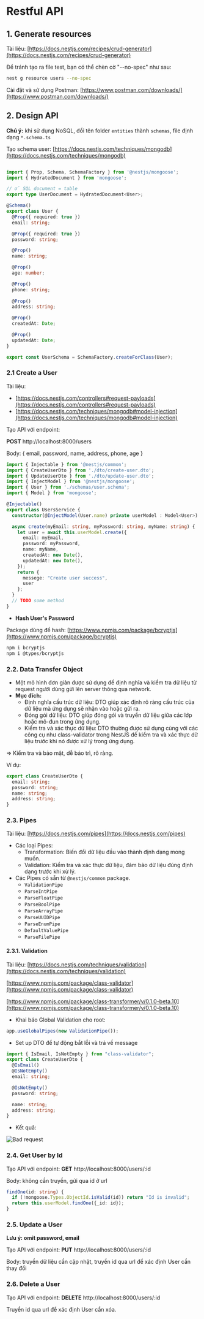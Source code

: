 # Restful API

## 1. Generate resources

Tài liệu: [https://docs.nestjs.com/recipes/crud-generator](https://docs.nestjs.com/recipes/crud-generator)

Để tránh tạo ra file test, bạn có thể chèn cờ "--no-spec" như sau:

```bash
nest g resource users --no-spec
```

Cài đặt và sử dụng Postman: [https://www.postman.com/downloads/](https://www.postman.com/downloads/)

## 2. Design API

**Chú ý:** khi sử dụng NoSQL, đổi tên folder `entities` thành `schemas`, file định dạng `*.schema.ts`

Tạo schema user: [https://docs.nestjs.com/techniques/mongodb](https://docs.nestjs.com/techniques/mongodb)

```ts

import { Prop, Schema, SchemaFactory } from '@nestjs/mongoose';
import { HydratedDocument } from 'mongoose';

// ở SQL document = table
export type UserDocument = HydratedDocument<User>;

@Schema()
export class User {
  @Prop({ required: true })
  email: string;

  @Prop({ required: true })
  password: string;

  @Prop()
  name: string;

  @Prop()
  age: number;

  @Prop()
  phone: string;
  
  @Prop()
  address: string;

  @Prop()
  createdAt: Date;

  @Prop()
  updatedAt: Date;
}

export const UserSchema = SchemaFactory.createForClass(User);

```

### 2.1 Create a User

Tài liệu:

- [https://docs.nestjs.com/controllers#request-payloads](https://docs.nestjs.com/controllers#request-payloads)
- [https://docs.nestjs.com/techniques/mongodb#model-injection](https://docs.nestjs.com/techniques/mongodb#model-injection)

Tạo API với endpoint: 

**POST** http://localhost:8000/users

Body: { email, password, name, address, phone, age }

```ts
import { Injectable } from '@nestjs/common';
import { CreateUserDto } from './dto/create-user.dto';
import { UpdateUserDto } from './dto/update-user.dto';
import { InjectModel } from '@nestjs/mongoose';
import { User } from './schemas/user.schema';
import { Model } from 'mongoose';

@Injectable()
export class UsersService {
  constructor(@InjectModel(User.name) private userModel : Model<User>) {}

  async create(myEmail: string, myPassword: string, myName: string) {
    let user = await this.userModel.create({
      email: myEmail,
      password: myPassword,
      name: myName,
      createdAt: new Date(),
      updatedAt: new Date(),
    });
    return {
      messege: "Create user success",
      user
    };
  }
  // TODO some method
}
```

- **Hash User's Password**

Package dùng để hash: [https://www.npmjs.com/package/bcryptjs](https://www.npmjs.com/package/bcryptjs)

```bash
npm i bcryptjs
npm i @types/bcryptjs
```

### 2.2. Data Transfer Object

- Một mô hình đơn giản được sử dụng để định nghĩa và kiểm tra dữ liệu từ request người dùng gửi lên server thông qua network.
- **Mục đích:**
  - Định nghĩa cấu trúc dữ liệu: DTO giúp xác định rõ ràng cấu trúc của dữ liệu mà ứng dụng sẽ nhận vào hoặc gửi ra.
  - Đóng gói dữ liệu: DTO giúp đóng gói và truyền dữ liệu giữa các lớp hoặc mô-đun trong ứng dụng.
  - Kiểm tra và xác thực dữ liệu: DTO thường được sử dụng cùng với các công cụ như class-validator trong NestJS để kiểm tra và xác thực dữ liệu trước khi nó được xử lý trong ứng dụng.

$\Rightarrow$ Kiểm tra và bảo mật, dễ bảo trì, rõ ràng.

Ví dụ:

```ts
export class CreateUserDto {
  email: string;
  password: string;
  name: string;
  address: string;
}
```

### 2.3. Pipes

Tài liệu: [https://docs.nestjs.com/pipes](https://docs.nestjs.com/pipes)

- Các loại Pipes:
  - Transformation: Biến đổi dữ liệu đầu vào thành định dạng mong muốn.
  - Validation: Kiểm tra và xác thực dữ liệu, đảm bảo dữ liệu đúng định dạng trước khi xử lý.
- Các Pipes có sẵn từ `@nestjs/common` package.
  - `ValidationPipe`
  - `ParseIntPipe`
  - `ParseFloatPipe`
  - `ParseBoolPipe`
  - `ParseArrayPipe`
  - `ParseUUIDPipe`
  - `ParseEnumPipe`
  - `DefaultValuePipe`
  - `ParseFilePipe`

#### 2.3.1. Validation

Tài liệu: [https://docs.nestjs.com/techniques/validation](https://docs.nestjs.com/techniques/validation)

[https://www.npmjs.com/package/class-validator](https://www.npmjs.com/package/class-validator)

[https://www.npmjs.com/package/class-transformer/v/0.1.0-beta.10](https://www.npmjs.com/package/class-transformer/v/0.1.0-beta.10)

- Khai báo Global Validation cho root:

```ts
app.useGlobalPipes(new ValidationPipe());
```

- Set up DTO để tự động bắt lỗi và trả về message

```ts
import { IsEmail, IsNotEmpty } from "class-validator";
export class CreateUserDto {
  @IsEmail()
  @IsNotEmpty()
  email: string;

  @IsNotEmpty()
  password: string;

  name: string;
  address: string;
}
```

- Kết quả:

![Bad request](/images/Lesson7/bad_request.png)

### 2.4. Get User by Id

Tạo API với endpoint: **GET** http://localhost:8000/users/:id

Body: không cần truyền, gửi qua id ở url

```ts
findOne(id: string) {
  if (!mongoose.Types.ObjectId.isValid(id)) return "Id is invalid";
  return this.userModel.findOne({_id: id});
}
```

### 2.5. Update a User

**Lưu ý: omit password, email**

Tạo API với endpoint: **PUT** http://localhost:8000/users/:id

Body: truyền dữ liệu cần cập nhật, truyền id qua url để xác định User cần thay đổi

### 2.6. Delete a User

Tạo API với endpoint: **DELETE** http://localhost:8000/users/:id

Truyền id qua url để xác định User cần xóa.
